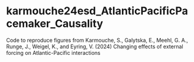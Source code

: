 # karmouche24esd_AtlanticPacificPacemaker_Causality
Code to reproduce figures from Karmouche, S., Galytska, E., Meehl, G. A., Runge, J., Weigel, K., and Eyring, V. (2024) Changing effects of external forcing on Atlantic-Pacific interactions
